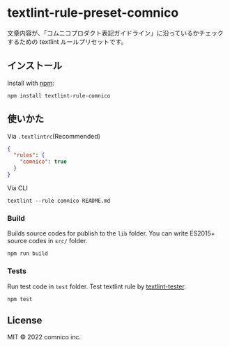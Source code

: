 # textlint-rule-preset-comnico

文章内容が、「コムニコプロダクト表記ガイドライン」に沿っているかチェックするための textlint ルールプリセットです。

## インストール

Install with [npm](https://www.npmjs.com/):

    npm install textlint-rule-comnico

## 使いかた

Via `.textlintrc`(Recommended)

```json
{
  "rules": {
    "comnico": true
  }
}
```

Via CLI

```
textlint --rule comnico README.md
```

### Build

Builds source codes for publish to the `lib` folder.
You can write ES2015+ source codes in `src/` folder.

    npm run build

### Tests

Run test code in `test` folder.
Test textlint rule by [textlint-tester](https://github.com/textlint/textlint-tester).

    npm test

## License

MIT © 2022 comnico inc.
